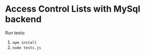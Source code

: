 Access Control Lists with MySql backend
=======================================

Run tests:

1. `npm install`
2. `node tests.js`
